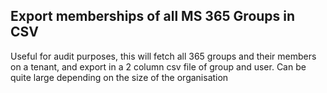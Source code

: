## Export memberships of all MS 365 Groups in CSV

Useful for audit purposes, this will fetch all 365 groups and their members on a tenant, and export in a 2 column csv file of group and user.  Can be quite large depending on the size of the organisation
